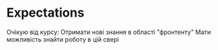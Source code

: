 # Expectations
Очікую від курсу:
Отримати нові  знання в області "фронтенту"
Мати можливість знайти роботу в цій свері

